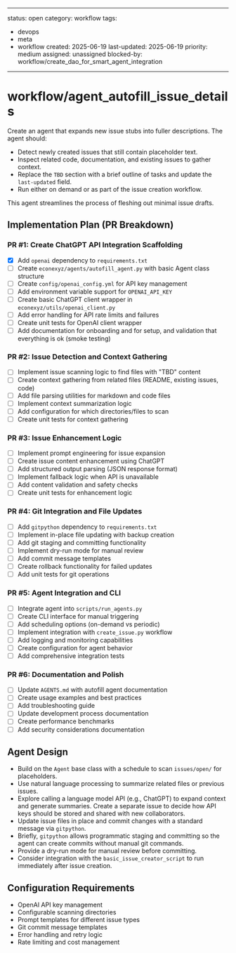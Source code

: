 ---
status: open
category: workflow
tags:
  - devops
  - meta
  - workflow
created: 2025-06-19
last-updated: 2025-06-19
priority: medium
assigned: unassigned
blocked-by: workflow/create_dao_for_smart_agent_integration
------------------------

# workflow/agent_autofill_issue_details

Create an agent that expands new issue stubs into fuller descriptions.
The agent should:

- Detect newly created issues that still contain placeholder text.
- Inspect related code, documentation, and existing issues to gather
  context.
- Replace the `TBD` section with a brief outline of tasks and update the
  `last-updated` field.
- Run either on demand or as part of the issue creation workflow.

This agent streamlines the process of fleshing out minimal issue drafts.

## Implementation Plan (PR Breakdown)

### PR #1: Create ChatGPT API Integration Scaffolding
- [x] Add `openai` dependency to `requirements.txt`
- [ ] Create `econexyz/agents/autofill_agent.py` with basic Agent class structure
- [ ] Create `config/openai_config.yml` for API key management
- [ ] Add environment variable support for `OPENAI_API_KEY`
- [ ] Create basic ChatGPT client wrapper in `econexyz/utils/openai_client.py`
- [ ] Add error handling for API rate limits and failures
- [ ] Create unit tests for OpenAI client wrapper
- [ ] Add documentation for onboarding and for setup, and validation that everything is ok (smoke testing)

### PR #2: Issue Detection and Context Gathering
- [ ] Implement issue scanning logic to find files with "TBD" content
- [ ] Create context gathering from related files (README, existing issues, code)
- [ ] Add file parsing utilities for markdown and code files
- [ ] Implement context summarization logic
- [ ] Add configuration for which directories/files to scan
- [ ] Create unit tests for context gathering

### PR #3: Issue Enhancement Logic
- [ ] Implement prompt engineering for issue expansion
- [ ] Create issue content enhancement using ChatGPT
- [ ] Add structured output parsing (JSON response format)
- [ ] Implement fallback logic when API is unavailable
- [ ] Add content validation and safety checks
- [ ] Create unit tests for enhancement logic

### PR #4: Git Integration and File Updates
- [ ] Add `gitpython` dependency to `requirements.txt`
- [ ] Implement in-place file updating with backup creation
- [ ] Add git staging and committing functionality
- [ ] Implement dry-run mode for manual review
- [ ] Add commit message templates
- [ ] Create rollback functionality for failed updates
- [ ] Add unit tests for git operations

### PR #5: Agent Integration and CLI
- [ ] Integrate agent into `scripts/run_agents.py`
- [ ] Create CLI interface for manual triggering
- [ ] Add scheduling options (on-demand vs periodic)
- [ ] Implement integration with `create_issue.py` workflow
- [ ] Add logging and monitoring capabilities
- [ ] Create configuration for agent behavior
- [ ] Add comprehensive integration tests

### PR #6: Documentation and Polish
- [ ] Update `AGENTS.md` with autofill agent documentation
- [ ] Create usage examples and best practices
- [ ] Add troubleshooting guide
- [ ] Update development process documentation
- [ ] Create performance benchmarks
- [ ] Add security considerations documentation

## Agent Design

- Build on the `Agent` base class with a schedule to scan `issues/open/` for placeholders.
- Use natural language processing to summarize related files or previous issues.
- Explore calling a language model API (e.g., ChatGPT) to expand context and
  generate summaries. Create a separate issue to decide how API keys should be
  stored and shared with new collaborators.
- Update issue files in place and commit changes with a standard message via `gitpython`.
- Briefly, `gitpython` allows programmatic staging and committing so the agent
  can create commits without manual git commands.
- Provide a dry-run mode for manual review before committing.
- Consider integration with the `basic_issue_creator_script` to run immediately after issue creation.

## Configuration Requirements

- OpenAI API key management
- Configurable scanning directories
- Prompt templates for different issue types
- Git commit message templates
- Error handling and retry logic
- Rate limiting and cost management
